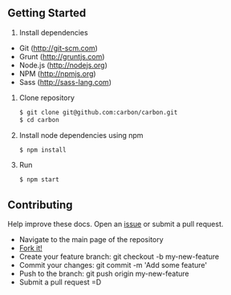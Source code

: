 ## Getting Started

1. Install dependencies

 * Git (<http://git-scm.com>)
 * Grunt (<http://gruntjs.com>)
 * Node.js (<http://nodejs.org>)
 * NPM (<http://npmjs.org>)
 * Sass (<http://sass-lang.com>)

1. Clone repository

   ```bash
   $ git clone git@github.com:carbon/carbon.git
   $ cd carbon
   ```

1. Install node dependencies using npm

   ```bash
   $ npm install
   ```

1. Run 

   ```bash
   $ npm start
   ```

## Contributing

Help improve these docs. Open an [issue](https://github.com/carbon/carbon/issues/new) or submit a pull request.

- Navigate to the main page of the repository
- [Fork it!](https://github.com/carbon/carbon#fork-destination-box)
- Create your feature branch: git checkout -b my-new-feature
- Commit your changes: git commit -m 'Add some feature'
- Push to the branch: git push origin my-new-feature
- Submit a pull request =D
